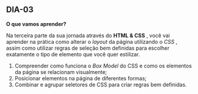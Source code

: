 ## DIA-03

**O que vamos aprender?**

Na terceira parte da sua jornada através do **HTML & CSS** , você vai aprender na prática como alterar o _layout_ da página utilizando o _CSS_ , assim como utilizar regras de seleção bem definidas para escolher exatamente o tipo de elemento que você quer estilizar.

 1. Compreender como funciona o  _Box Model_ do CSS e como os elementos da página se relacionam visualmente;
 2. Posicionar elementos na página de diferentes formas;
 3. Combinar e agrupar seletores de CSS para criar regras bem definidas.
